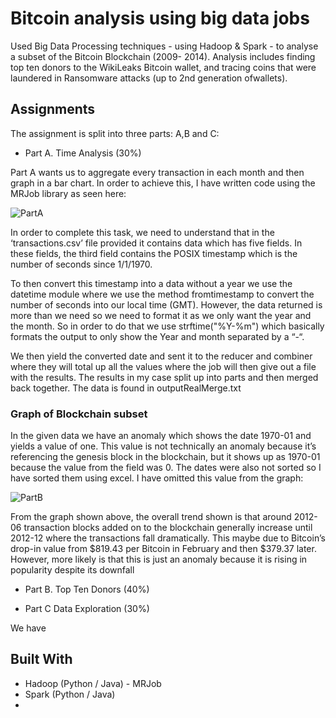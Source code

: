 # Bitcoin analysis using big data jobs

Used Big Data Processing techniques - using Hadoop & Spark - to analyse a subset of the Bitcoin Blockchain (2009-
2014). Analysis includes finding top ten donors to the WikiLeaks Bitcoin wallet, and tracing coins that were
laundered in Ransomware attacks (up to 2nd generation ofwallets).


## Assignments

The assignment is split into three parts: A,B and C:


* Part A. Time Analysis (30%)

Part A wants us to aggregate every transaction in each month and then graph in a bar chart. In order
to achieve this, I have written code using the MRJob library as seen here:

![PartA](https://i.imgur.com/aq9abZK.png)

In order to complete this task, we need to understand that in the ‘transactions.csv’ file provided it
contains data which has five fields. In these fields, the third field contains the POSIX timestamp
which is the number of seconds since 1/1/1970.

To then convert this timestamp into a data without a year we use the datetime module where we
use the method fromtimestamp to convert the number of seconds into our local time (GMT).
However, the data returned is more than we need so we need to format it as we only want the year
and the month. So in order to do that we use strftime("%Y-%m") which basically formats the
output to only show the Year and month separated by a “-“.

We then yield the converted date and sent it to the reducer and combiner where they will total up
all the values where the job will then give out a file with the results. The results in my case split up
into parts and then merged back together. The data is found in outputRealMerge.txt

### Graph of Blockchain subset
In the given data we have an anomaly which shows the date 1970-01 and yields a value of one. This value is not technically an anomaly because it’s
referencing the genesis block in the blockchain, but it shows up as 1970-01 because the value from the field was 0. The dates were also not sorted so I have
sorted them using excel.
I have omitted this value from the graph:

![PartB](https://i.imgur.com/7Us5MOy.png)

From the graph shown above, the overall trend shown is that around 2012-06 transaction blocks
added on to the blockchain generally increase until 2012-12 where the transactions fall dramatically.
This maybe due to Bitcoin’s drop-in value from $819.43 per Bitcoin in February and then $379.37
later. However, more likely is that this is just an anomaly because it is rising in popularity despite its
downfall

* Part B. Top Ten Donors (40%)


* Part C Data Exploration (30%)

We have

## Built With

* Hadoop (Python / Java) - MRJob
* Spark (Python / Java)
*
